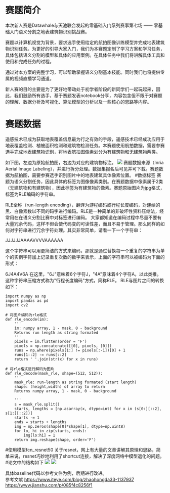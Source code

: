 # 赛题简介
本次新人赛是Datawhale与天池联合发起的零基础入门系列赛事第七场 —— 零基础入门语义分割之地表建筑物识别挑战赛。

赛题以计算机视觉为背景，要求选手使用给定的航拍图像训练模型并完成地表建筑物识别任务。为更好的引导大家入门，我们为本赛题定制了学习方案和学习任务，具体包括语义分割的模型和具体的应用案例。在具体任务中我们将讲解具体工具和使用和完成任务的过程。

通过对本方案的完整学习，可以帮助掌握语义分割基本技能。同时我们也将提供专属的视频直播学习通道。

新人赛的目的主要是为了更好地带动处于初学者阶段的新同学们一起玩起来，因此，我们鼓励所有选手，基于赛题发表notebook分享，内容包含但不限于对赛题的理解、数据分析及可视化、算法模型的分析以及一些核心的思路等内容。
#  赛题数据
遥感技术已成为获取地表覆盖信息最为行之有效的手段，遥感技术已经成功应用于地表覆盖检测、植被面积检测和建筑物检测任务。本赛题使用航拍数据，需要参赛选手完成地表建筑物识别，将地表航拍图像素划分为有建筑物和无建筑物两类。

如下图，左边为原始航拍图，右边为对应的建筑物标注。
![](https://github.com/datawhalechina/team-learning-cv/raw/master/AerialImageSegmentation/img/data-example.png)
赛题数据来源（Inria Aerial Image Labeling），并进行拆分处理。数据集报名后可见并可下载。赛题数据为航拍图，需要参赛选手识别图片中的地表建筑具体像素位置。
#数据标签
赛题为语义分割任务，因此具体的标签为图像像素类别。在赛题数据中像素属于2类（无建筑物和有建筑物），因此标签为有建筑物的像素。赛题原始图片为jpg格式，标签为RLE编码的字符串。

RLE全称（run-length encoding），翻译为游程编码或行程长度编码，对连续的黑、白像素数以不同的码字进行编码。RLE是一种简单的非破坏性资料压缩法，经常用在在语义分割比赛中对标签进行编码。
大家都知道在编码过程中尽量不要有大量冗余代码，这样不但会使代码变的可读性差，而且不易于管理。那么同样的如何对字符串进行冗余字符处理。其实非常简单，请看一下一个字符串：

 

JJJJJJAAAAVVVVAAAAAA

这个字符串可以用更简洁的方式来编码，那就是通过替换每一个重复的字符串为单个的实例字符加上记录重复次数的数字来表示，上面的字符串可以被编码为下面的形式：

6J4A4V6A
在这里，"6J"意味着6个字符J，"4A"意味着4个字符A，以此类推。这种字符串压缩方式称为"行程长度编码"方式，简称RLE。
RLE与图片之间的转换如下：
```
import numpy as np
import pandas as pd
import cv2

# 将图片编码为rle格式
def rle_encode(im):
    '''
    im: numpy array, 1 - mask, 0 - background
    Returns run length as string formated
    '''
    pixels = im.flatten(order = 'F')
    pixels = np.concatenate([[0], pixels, [0]])
    runs = np.where(pixels[1:] != pixels[:-1])[0] + 1
    runs[1::2] -= runs[::2]
    return ' '.join(str(x) for x in runs)

# 将rle格式进行解码为图片
def rle_decode(mask_rle, shape=(512, 512)):
    '''
    mask_rle: run-length as string formated (start length)
    shape: (height,width) of array to return 
    Returns numpy array, 1 - mask, 0 - background

    '''
    s = mask_rle.split()
    starts, lengths = [np.asarray(x, dtype=int) for x in (s[0:][::2], s[1:][::2])]
    starts -= 1
    ends = starts + lengths
    img = np.zeros(shape[0]*shape[1], dtype=np.uint8)
    for lo, hi in zip(starts, ends):
        img[lo:hi] = 1
    return img.reshape(shape, order='F')
```
#使用模型fcn_resnet50
关于resnet，网上有大量的文章讲解其原理和思路，简单来说，resnet巧妙地利用了shortcut连接，解决了深度网络中模型退化的问题。
#论文中的结构如下
![](https://upload-images.jianshu.io/upload_images/15074510-c6806cfdf2a88fc4.png?imageMogr2/auto-orient/strip|imageView2/2/w/999/format/webp)
![](https://upload-images.jianshu.io/upload_images/15074510-faee46ef496b76bf.jpg?imageMogr2/auto-orient/strip|imageView2/2/w/1200/format/webp)

 具体baseline代码以参考文件为例，后期进行改进。  
参考文献
https://www.iteye.com/blog/zhaohongda33-1137937
https://www.jianshu.com/p/085f4c8256f1
